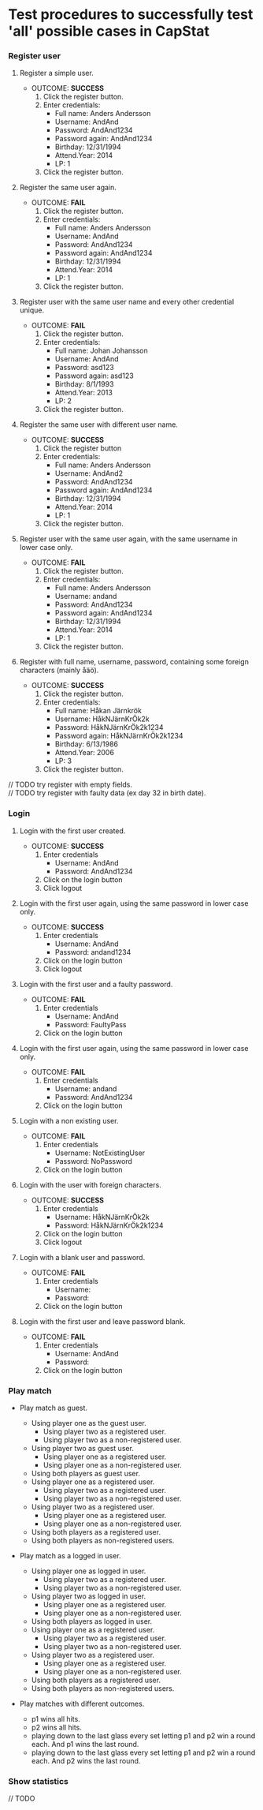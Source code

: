# Test procedures to successfully test 'all' possible cases in CapStat


### Register user
1. Register a simple user.
	* OUTCOME: **SUCCESS**
		1. Click the register button.
		2. Enter credentials:
			* Full name:        Anders Andersson
			* Username:         AndAnd
			* Password:         AndAnd1234
			* Password again:   AndAnd1234
			* Birthday:         12/31/1994
			* Attend.Year:      2014
			* LP:               1
		3. Click the register button.
	
2. Register the same user again.
	* OUTCOME: **FAIL**
		1. Click the register button.
		2. Enter credentials:
			* Full name:        Anders Andersson
			* Username:         AndAnd
			* Password:         AndAnd1234
			* Password again:   AndAnd1234
			* Birthday:         12/31/1994
			* Attend.Year:      2014
			* LP:               1
		3. Click the register button.
	
3. Register user with the same user name and every other credential unique.
	* OUTCOME: **FAIL**
		1. Click the register button.
		2. Enter credentials:
			* Full name:        Johan Johansson
			* Username:         AndAnd
			* Password:         asd123
			* Password again:   asd123
			* Birthday:         8/1/1993
			* Attend.Year:      2013
			* LP:               2
		3. Click the register button.
	
4. Register the same user with different user name.
	* OUTCOME: **SUCCESS**
		1. Click the register button
		2. Enter credentials:
		    * Full name:        Anders Andersson
		    * Username:         AndAnd2
		    * Password:         AndAnd1234
		    * Password again:   AndAnd1234
		    * Birthday:         12/31/1994
		    * Attend.Year:      2014
		    * LP:               1
		3. Click the register button.
    
5. Register user with the same user again, with the same username in lower case only.
    * OUTCOME: **FAIL**
		1. Click the register button.
		2. Enter credentials:
		    * Full name:        Anders Andersson
		    * Username:         andand
		    * Password:         AndAnd1234
		    * Password again:   AndAnd1234
		    * Birthday:         12/31/1994
		    * Attend.Year:      2014
		    * LP:               1
		3. Click the register button.

6. Register with full name, username, password, containing some foreign characters (mainly åäö).
	* OUTCOME: **SUCCESS**
		1. Click the register button.
		2. Enter credentials:
			* Full name:        Håkan Järnkrök
			* Username:         HåkNJärnKrÖk2k
			* Password:         HåkNJärnKrÖk2k1234
			* Password again:   HåkNJärnKrÖk2k1234
			* Birthday:         6/13/1986
			* Attend.Year:      2006
			* LP:               3
		3. Click the register button.

// TODO try register with empty fields. <br>
// TODO try register with faulty data (ex day 32 in birth date).

### Login
1. Login with the first user created.
	* OUTCOME: **SUCCESS**
		1. Enter credentials
			* Username:         AndAnd
			* Password:         AndAnd1234
		2. Click on the login button
		3. Click logout
		
2. Login with the first user again, using the same password in lower case only.
	* OUTCOME: **SUCCESS**
		1. Enter credentials
			* Username:         AndAnd
			* Password:         andand1234
		2. Click on the login button
		3. Click logout
		
3. Login with the first user and a faulty password.
    * OUTCOME: **FAIL**
        1. Enter credentials
			* Username:         AndAnd
			* Password:         FaultyPass
        2. Click on the login button
		
4. Login with the first user again, using the same password in lower case only.
	* OUTCOME: **FAIL**
		1. Enter credentials
			* Username:         andand
			* Password:         AndAnd1234
		2. Click on the login button
		
5. Login with a non existing user.
	* OUTCOME: **FAIL**
		1. Enter credentials
			* Username:         NotExistingUser
			* Password:         NoPassword
		2. Click on the login button
		
6. Login with the user with foreign characters.
	* OUTCOME: **SUCCESS**
		1. Enter credentials
			* Username:         HåkNJärnKrÖk2k
			* Password:         HåkNJärnKrÖk2k1234
		2. Click on the login button
		3. Click logout
		
7. Login with a blank user and password.
	* OUTCOME: **FAIL**
        1. Enter credentials
            * Username:         
            * Password:         
        2. Click on the login button

8. Login with the first user and leave password blank.
    * OUTCOME: **FAIL**
        1. Enter credentials
            * Username:         AndAnd
            * Password:         
        2. Click on the login button

### Play match

* Play match as guest.
	* Using player one as the guest user.
		* Using player two as a registered user.
		* Using player two as a non-registered user.
	* Using player two as guest user.
		* Using player one as a registered user.
        * Using player one as a non-registered user.
	* Using both players as guest user.
	* Using player one as a registered user.
		* Using player two as a registered user.
        * Using player two as a non-registered user.
    * Using player two as a registered user.
        * Using player one as a registered user.
        * Using player one as a non-registered user.
    * Using both players as a registered user.
    * Using both players as non-registered users.
* Play match as a logged in user.
	* Using player one as logged in user.
        * Using player two as a registered user.
        * Using player two as a non-registered user.
    * Using player two as logged in user.
        * Using player one as a registered user.
        * Using player one as a non-registered user.
    * Using both players as logged in user.
    * Using player one as a registered user.
        * Using player two as a registered user.
        * Using player two as a non-registered user.
    * Using player two as a registered user.
        * Using player one as a registered user.
        * Using player one as a non-registered user.
    * Using both players as a registered user.
    * Using both players as non-registered users.
		
* Play matches with different outcomes.
	* p1 wins all hits.
	* p2 wins all hits.
	* playing down to the last glass every set letting p1 and p2 
	win a round each. And p1 wins the last round.
	* playing down to the last glass every set letting p1 and p2 
    win a round each. And p2 wins the last round.
    
    


### Show statistics

// TODO
